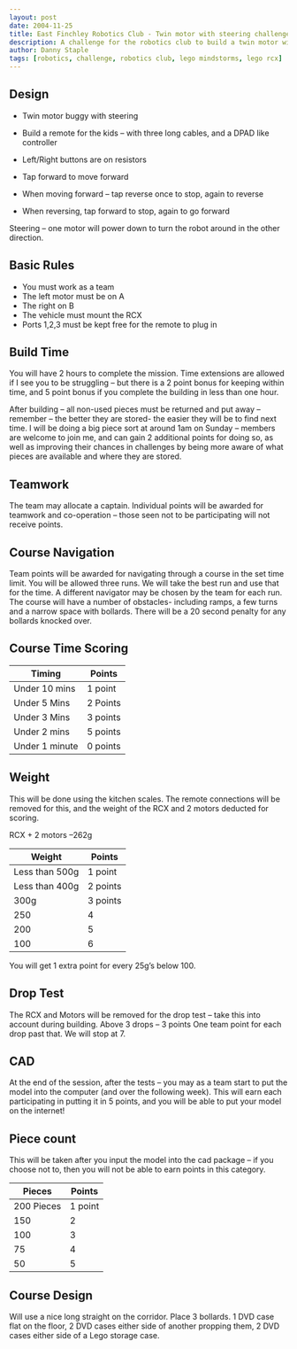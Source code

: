 ```yaml
---
layout: post
date: 2004-11-25
title: East Finchley Robotics Club - Twin motor with steering challenge
description: A challenge for the robotics club to build a twin motor with steering
author: Danny Staple
tags: [robotics, challenge, robotics club, lego mindstorms, lego rcx]
---
```

## Design

- Twin motor buggy with steering
- Build a remote for the kids – with three long cables, and a DPAD like controller
- Left/Right buttons are on resistors

- Tap forward to move forward
- When moving forward – tap reverse once to stop, again to reverse
- When reversing, tap forward to stop, again to go forward

Steering – one motor will power down to turn the robot around in the other direction.

## Basic Rules

- You must work as a team
- The left motor must be on A
- The right on B
- The vehicle must mount the RCX
- Ports 1,2,3 must be kept free for the remote to plug in

## Build Time

You will have 2 hours to complete the mission.
Time extensions are allowed if I see you to be struggling – but there is a 2 point bonus for keeping within time, and 5 point bonus if you complete the building in less than one hour.

After building – all non-used pieces must be returned and put away – remember – the better they are stored- the easier they will be to find next time. I will be doing a big piece sort at around 1am on Sunday – members are welcome to join me, and can gain 2 additional points for doing so, as well as improving their chances in challenges by being more aware of what pieces are available and where they are stored.

## Teamwork

The team may allocate a captain.
Individual points will be awarded for teamwork and co-operation – those seen not to be participating will not receive points.

## Course Navigation

Team points will be awarded for navigating through a course in the set time limit.
You will be allowed three runs. We will take the best run and use that for the time.
A different navigator may be chosen by the team for each run.
The course will have a number of obstacles- including ramps, a few turns and a narrow space with bollards. There will be a 20 second penalty for any bollards knocked over.

## Course Time Scoring

Timing         | Points
-------------- | --------
Under 10 mins  | 1 point
Under 5 Mins   | 2 Points
Under 3 Mins   | 3 points
Under 2 mins   | 5 points
Under 1 minute | 0 points

## Weight

This will be done using the kitchen scales. The remote connections will be removed for this, and the weight of the RCX and 2 motors deducted for scoring.

RCX + 2 motors –262g

Weight         | Points
-------------- | --------
Less than 500g | 1 point
Less than 400g | 2 points
300g           | 3 points
250            | 4
200            | 5
100            | 6

You will get 1 extra point for every 25g’s below 100.

## Drop Test

The RCX and Motors will be removed for the drop test – take this into account during building.
Above 3 drops – 3 points
One team point for each drop past that. We will stop at 7.

## CAD

At the end of the session, after the tests – you may as a team start to put the model into the computer (and over the following week). This will earn each participating in putting it in 5 points, and you will be able to put your model on the internet!

## Piece count

This will be taken after you input the model into the cad package – if you choose not to, then you will not be able to earn points in this category.

Pieces     | Points
---------- | -------
200 Pieces | 1 point
150        | 2
100        | 3
75         | 4
50         | 5

## Course Design

Will use a nice long straight on the corridor.
Place 3 bollards. 1 DVD case flat on the floor, 2 DVD cases either side of another propping them, 2 DVD cases either side of a Lego storage case.
